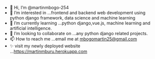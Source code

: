 - 👋 Hi, I’m @martinmbogo-254
- 👀 I’m interested in ...frontend and backend web development using python django framework, data science and machine learning
- 🌱 I’m currently learning ...python django,vue.js, machine learning and artificial intelligence.
- 💞️ I’m looking to collaborate on ...any python django related projects.
- 📫 How to reach me ...email me at mbogomartin25@gmail.com
- ✨ visit my newly deployed website ...https://martinmburu.herokuapp.com

<!---
martinmbogo-254/martinmbogo-254 is a ✨ special ✨ repository because its `README.md` (this file) appears on your GitHub profile.
You can click the Preview link to take a look at your changes.
--->
